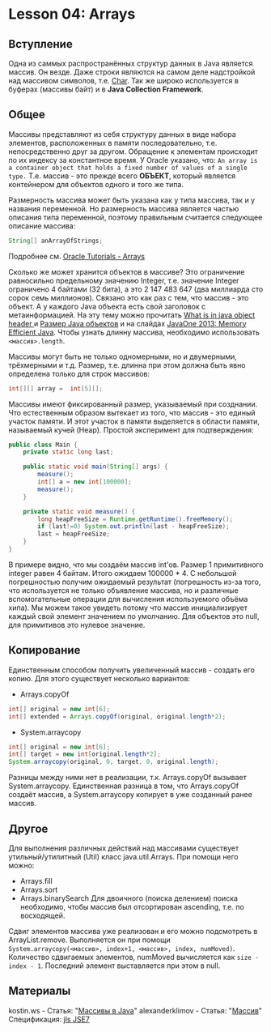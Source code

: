 # Lesson 04: Arrays
## Вступление
Одна из саммых распространённых структур данных в Java является массив. Он везде. Даже строки являются на самом деле надстройкой над массивом символов, т.е. [Char](https://docs.oracle.com/javase/8/docs/api/java/lang/Character.html). Так же широко используется в буферах (массивы байт) и в **Java Collection Framework**.

## Общее
Массивы представляют из себя структуру данных в виде набора элементов, расположенных в памяти последовательно, т.е. непосредственно друг за другом. Обращение к элементам происходит по их индексу за константное время. У Oracle указано, что:
``An array is a container object that holds a fixed number of values of a single type.``
Т.е. массив - это прежде всего **ОБЪЕКТ**, который является контейнером для объектов одного и того же типа.

Размерность массива может быть указана как у типа массива, так и у названия переменной. Но размерность массива является частью описания типа переменной, поэтому правильным считается следующее описание массива:
```java
String[] anArrayOfStrings;
```
Подробнее см. [Oracle Tutorials - Arrays](https://docs.oracle.com/javase/tutorial/java/nutsandbolts/arrays.html)


Сколько же может хранится объектов в массиве? Это ограничение равносильно предельному значению Integer, т.е. значение Integer ограничено 4 байтами (32 бита), а это 2 147 483 647 (два миллиарда сто сорок семь миллионов). Связано это как раз с тем, что массив - это объект. А у каждого Java объекта есть свой заголовок с метаинформацией. На эту тему можно прочитать [What is in java object header
](https://stackoverflow.com/questions/26357186/what-is-in-java-object-header) и [Размер Java объектов](https://m.habrahabr.ru/post/134102/) и на слайдах [JavaOne 2013: Memory Efficient Java](https://www.slideshare.net/cnbailey/memory-efficient-java).
Чтобы узнать длинну массива, необходимо использовать ``<массив>.length``.

Массивы могут быть не только одномерными, но и двумерными, трёхмерными и т.д. Размер, т.е. длинна при этом должна быть явно определена только для строк массивов:
```java
int[][] array =  int[5][];
```


Массивы имеют фиксированный размер, указываемый при созднании. Что естественным образом вытекает из того, что массив - это единый участок памяти. И этот участок в памяти выделяется в области памяти, называемый кучей (Heap).
Простой эксперимент для подтверждения:
```java
public class Main {
	private static long last;

	public static void main(String[] args) {
		measure();
		int[] a = new int[100000];
		measure();
	}

	private static void measure() {
		long heapFreeSize = Runtime.getRuntime().freeMemory();
		if (last!=0) System.out.println(last - heapFreeSize);
		last = heapFreeSize;
	}
}
```
В примере видно, что мы создаём массив int'ов. Размер 1 примитивного integer равен 4 байтам. Итого ожидаем 100000 * 4. С небольшой погрешностью получим ожидаемый результат (погрешность из-за того, что используется не только объявление массива, но и различные вспомогательные операции для вычисления используемого объёма хипа). Мы можем такое увидеть потому что массив инициализирует каждый свой элемент значением по умолчанию. Для объектов это null, для примитивов это нулевое значение.

## Копирование
Единственным способом получить увеличенный массив - создать его копию.
Для этого существует несколько вариантов:
- Arrays.copyOf
```java
int[] original = new int[6];
int[] extended = Arrays.copyOf(original, original.length*2);
```
- System.arraycopy
```java
int[] original = new int[6];
int[] target = new int[original.length*2];
System.arraycopy(original, 0, target, 0, original.length);
```
Разницы между ними нет в реализации, т.к. Arrays.copyOf вызывает System.arraycopy. Единственная разница в том, что Arrays.copyOf создаёт массив, а System.arraycopy копирует в уже созданный ранее массив.

## Другое
Для выполнения различных действий над массивами существует утильный/утилитный (Util) класс java.util.Arrays. При помощи него можно:
- Arrays.fill
- Arrays.sort
- Arrays.binarySearch
Для двоичного (поиска делением) поиска необходимо, чтобы массив был отсортирован ascending, т.е. по восходящей.

Сдвиг элементов массива уже реализован и его можно подсмотреть в ArrayList.remove. Выполняется он при помощи ``System.arraycopy(<массив>, index+1, <массив>, index, numMoved)``. Количество сдвигаемых элементов, numMoved вычисляется как ``size - index - 1``. Последний элемент выставляется при этом в null.

## Материалы
kostin.ws - Статья: "[Массивы в Java](http://kostin.ws/java/java-arrays.html)"
alexanderklimov - Статья: "[Массив](http://developer.alexanderklimov.ru/android/java/array.php)"
Спецификация: [jls JSE7](http://docs.oracle.com/javase/specs/jls/se7/html/jls-10.html#jls-10.4)